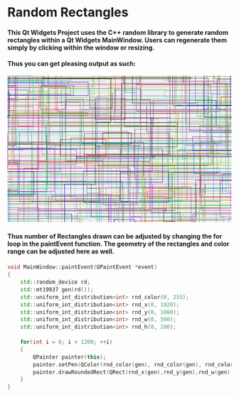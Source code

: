 # Random Rectangles 
#### This Qt Widgets Project uses the C++ random library to generate random rectangles within a Qt Widgets MainWindow. Users can regenerate them simply by clicking within the window or resizing. 

#### Thus you can get pleasing output as such: 
<img src="Repo Screenshot.png">

#### Thus number of Rectangles drawn can be adjusted by changing the for loop in the paintEvent function. The geometry of the rectangles and color range can be adjusted here as well. 
``` C++
void MainWindow::paintEvent(QPaintEvent *event)
{
    std::random_device rd;
    std::mt19937 gen(rd());
    std::uniform_int_distribution<int> rnd_color(0, 255);
    std::uniform_int_distribution<int> rnd_x(0, 1920);
    std::uniform_int_distribution<int> rnd_y(0, 1080);
    std::uniform_int_distribution<int> rnd_w(0, 500);
    std::uniform_int_distribution<int> rnd_h(0, 200);

    for(int i = 0; i < 1200; ++i)
    {
        QPainter painter(this);
        painter.setPen(QColor(rnd_color(gen), rnd_color(gen), rnd_color(gen), 255));
        painter.drawRoundedRect(QRect(rnd_x(gen),rnd_y(gen),rnd_w(gen),rnd_h(gen)), 0.0, 0.0, Qt::AbsoluteSize);
    }
}

```